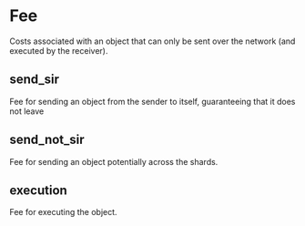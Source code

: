 # Fee

Costs associated with an object that can only be sent over the network (and executed by the receiver).

## send_sir

Fee for sending an object from the sender to itself, guaranteeing that it does not leave

## send_not_sir

Fee for sending an object potentially across the shards.

## execution

Fee for executing the object.
